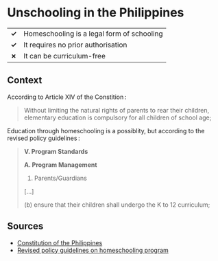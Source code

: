 # Unschooling in the Philippines
| | |
|-|-|
| __✓__ | Homeschooling is a legal form of schooling |
| __✓__ | It requires no prior authorisation |
| __✗__ | It can be curriculum-free |

## Context

According to Article XIV of the Constition :

> Without limiting the natural rights of parents to rear their children, elementary education is compulsory for all children of school age;

Education through homeschooling is a possiblity, but
according to the revised policy guidelines :

> **V. Program Standards**
> 
> **A. Program Management**
> 
> 1. Parents/Guardians
> 
> […]
> 
>   (b) ensure that their children shall undergo the K to 12 curriculum;

## Sources

* [Constitution of the Philippines](https://www.officialgazette.gov.ph/constitutions/1987-constitution/)
* [Revised policy guidelines on homeschooling program](https://www.deped.gov.ph/wp-content/uploads/2022/01/DO_s2022_001.pdf)
